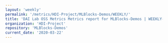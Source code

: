 ```yaml
---
layout: 'weekly'
permalink: '/metrics/HDI-Project/MLBlocks-Demos/WEEKLY/'
title: 'DAI Lab OSS Metrics Metrics report for MLBlocks-Demos | WEEKLY-REPORT-2020-03-22'
organization: 'HDI-Project'
repository: 'MLBlocks-Demos'
current_date: '2020-03-22'
---
```

